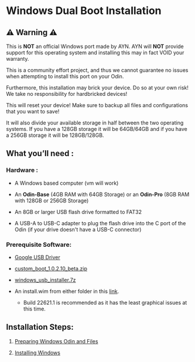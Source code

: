 # Windows Dual Boot Installation

## ⚠️ Warning ⚠️
This is **NOT** an official Windows port made by AYN. AYN will **NOT** provide support for this operating system and installing this may in fact VOID your warranty.

This is a community effort project, and thus we cannot guarantee no issues when attempting to install this port on your Odin.

Furthermore, this installation may brick your device. Do so at your own risk! We take no responsibility for hardbricked devices!

This will reset your device! Make sure to backup all files and configurations that you want to save!

It will also divide your available storage in half between the two operating systems. If you have a 128GB storage it will be 64GB/64GB and if you have a 256GB storage it will be 128GB/128GB.

## What you’ll need :

### Hardware :

- A Windows based computer (vm will work)
 
- An **Odin-Base** (4GB RAM with 64GB Storage) or an **Odin-Pro** (8GB RAM with 128GB or 256GB Storage)

- An 8GB or larger USB flash drive formatted to FAT32

- A USB-A to USB-C adapter to plug the flash drive into the C port of the Odin (if your drive doesn't have a USB-C connector)

### Prerequisite Software:

- [Google USB Driver](https://developer.android.com/studio/run/win-usb)

- [custom_boot_1.0.2.10_beta.zip](http://download.project-valhalla.com/custom_boot/custom_boot_1.0.2.10_beta.zip)

- [windows_usb_installer.7z](http://download.project-valhalla.com/custom_boot/windows_usb_installer.7z)

- An install.wim from either folder in this [link](http://download.project-valhalla.com/windows_release/). 
  - Build 22621.1 is recommended as it has the least graphical issues at this time.

## Installation Steps:

1. [Preparing Windows Odin and Files](https://github.com/ProjectValhalla/OdinMultiBootGuides/blob/main/pages/preparing_windows_odin_and_files.md)

2. [Installing Windows](https://github.com/ProjectValhalla/OdinMultiBootGuides/blob/main/pages/installing_windows.md)
